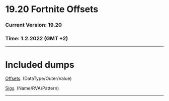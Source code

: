 # 19.20 Fortnite Offsets
### Current Version: 19.20
### Time: 1.2.2022 (GMT +2)

--------------------------------------------------

# Included dumps

[Offsets](https://github.com/ofDataa/fortnite-offsets/edit/main/offsets). (DataType/Outer/Value)

[Sigs](https://github.com/ofDataa/fortnite-offsets/edit/main/sigs). (Name/RVA/Pattern)

--------------------------------------------------
